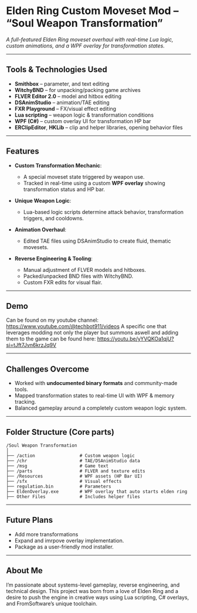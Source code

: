 # Elden Ring Custom Moveset Mod – “Soul Weapon Transformation”
*A full-featured Elden Ring moveset overhaul with real-time Lua logic, custom animations, and a WPF overlay for transformation states.*

---

## Tools & Technologies Used
- **Smithbox** – parameter, and text editing
- **WitchyBND** – for unpacking/packing game archives
- **FLVER Editor 2.0** – model and hitbox editing
- **DSAnimStudio** – animation/TAE editing
- **FXR Playground** – FX/visual effect editing
- **Lua scripting** – weapon logic & transformation conditions
- **WPF (C#)** – custom overlay UI for transformation HP bar
- **ERClipEditor**, **HKLib** – clip and helper libraries, opening behavior files

---

## Features
- **Custom Transformation Mechanic**:
  - A special moveset state triggered by weapon use.
  - Tracked in real-time using a custom **WPF overlay** showing transformation status and HP bar.

- **Unique Weapon Logic**:
  - Lua-based logic scripts determine attack behavior, transformation triggers, and cooldowns.

- **Animation Overhaul**:
  - Edited TAE files using DSAnimStudio to create fluid, thematic movesets.

- **Reverse Engineering & Tooling**:
  - Manual adjustment of FLVER models and hitboxes.
  - Packed/unpacked BND files with WitchyBND.
  - Custom FXR edits for visual flair.

---

## Demo
Can be found on my youtube channel: https://www.youtube.com/@techbot911/videos
A specific one that leverages modding not only the player but summons aswell and adding them to the game can be found here: https://youtu.be/yYVQKOa1qjU?si=tJft7Jvn6krzJq9V

---

## Challenges Overcome
- Worked with **undocumented binary formats** and community-made tools.
- Mapped transformation states to real-time UI with WPF & memory tracking.
- Balanced gameplay around a completely custom weapon logic system.

---

## Folder Structure (Core parts)
```
/Soul Weapon Transformation
│
├── /action                 # Custom weapon logic
├── /chr                    # TAE/DSAnimStudio data
├── /msg                    # Game text
├── /parts                  # FLVER and texture edits
├── /Resources              # WPF assets (HP Bar UI)
├── /sfx                    # Visual effects
├── regulation.bin          # Parameters
├── EldenOverlay.exe        # WPF overlay that auto starts elden ring
├── Other Files             # Includes helper files
```

---

## Future Plans
- Add more transformations
- Expand and imrpove overlay implementation.
- Package as a user-friendly mod installer.

---

## About Me
I’m passionate about systems-level gameplay, reverse engineering, and technical design. This project was born from a love of Elden Ring and a desire to push the engine in creative ways using Lua scripting, C# overlays, and FromSoftware’s unique toolchain.
